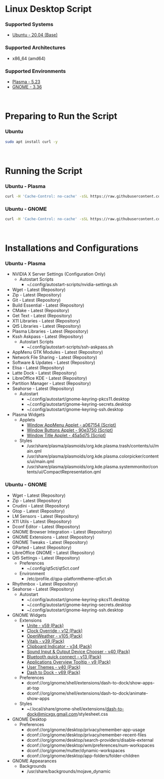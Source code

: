 # Linux Desktop Script

### Supported Systems
- [Ubuntu - 20.04 (Base)](https://ubuntu.com/download)

### Supported Architectures
- x86_64 (amd64)

### Supported Environments
- [Plasma - 5.23](https://kde.org/plasma-desktop/)
- [GNOME - 3.36](https://www.gnome.org/)

<br/>

# Preparing to Run the Script

### Ubuntu
```bash
sudo apt install curl -y
```

<br/>

# Running the Script

### Ubuntu - Plasma
```bash
curl -H 'Cache-Control: no-cache' -sSL https://raw.githubusercontent.com/daniloancilotto/linux-desktop-script/master/ubuntu-plasma.sh | bash
```

### Ubuntu - GNOME
```bash
curl -H 'Cache-Control: no-cache' -sSL https://raw.githubusercontent.com/daniloancilotto/linux-desktop-script/master/ubuntu-gnome.sh | bash
```

<br/>

# Installations and Configurations

### Ubuntu - Plasma
- NVIDIA X Server Settings (Configuration Only)
  - Autostart Scripts
    - ~/.config/autostart-scripts/nvidia-settings.sh
- Wget - Latest (Repository)
- Zip - Latest (Repository)
- Git - Latest (Repository)
- Build Essential - Latest (Repository)
- CMake - Latest (Repository)
- Get Text - Latest (Repository)
- X11 Libraries - Latest (Repository)
- Qt5 Libraries - Latest (Repository)
- Plasma Libraries - Latest (Repository)
- Kssh Askpass - Latest (Repository)
  - Autostart Scripts
    - ~/.config/autostart-scripts/ssh-askpass.sh
- AppMenu GTK Modules - Latest (Repository)
- Network File Sharing - Latest (Repository)
- Software & Updates - Latest (Repository)
- Elisa - Latest (Repository)
- Latte Dock - Latest (Repository)
- LibreOffice KDE - Latest (Repository)
- Partition Manager - Latest (Repository)
- Seahorse - Latest (Repository)
  - Autostart
    - ~/.config/autostart/gnome-keyring-pkcs11.desktop
    - ~/.config/autostart/gnome-keyring-secrets.desktop
    - ~/.config/autostart/gnome-keyring-ssh.desktop
- Plasma Widgets
  - Applets
    - [Window AppMenu Applet - a067154 (Script)](https://github.com/psifidotos/applet-window-appmenu)
    - [Window Buttons Applet - 90e3750 (Script)](https://github.com/psifidotos/applet-window-buttons)
    - [Window Title Applet - 45a5d75 (Script)](https://github.com/psifidotos/applet-window-title)
  - Styles
    - /usr/share/plasma/plasmoids/org.kde.plasma.trash/contents/ui/main.qml
    - /usr/share/plasma/plasmoids/org.kde.plasma.colorpicker/contents/ui/main.qml
    - /usr/share/plasma/plasmoids/org.kde.plasma.systemmonitor/contents/ui/CompactRepresentation.qml

### Ubuntu - GNOME
- Wget - Latest (Repository)
- Zip - Latest (Repository)
- Crudini - Latest (Repository)
- Gtop - Latest (Repository)
- LM Sensors - Latest (Repository)
- X11 Utils - Latest (Repository)
- Dconf Editor - Latest (Repository)
- GNOME Browser Integration - Latest (Repository)
- GNOME Extensions - Latest (Repository)
- GNOME Tweaks - Latest (Repository)
- GParted - Latest (Repository)
- LibreOffice GNOME - Latest (Repository)
- Qt5 Settings - Latest (Repository)
  - Preferences
    - ~/.config/qt5ct/qt5ct.conf
  - Environment
    - /etc/profile.d/qpa-platformtheme-qt5ct.sh
- Rhythmbox - Latest (Repository)
- Seahorse - Latest (Repository)
  - Autostart
    - ~/.config/autostart/gnome-keyring-pkcs11.desktop
    - ~/.config/autostart/gnome-keyring-secrets.desktop
    - ~/.config/autostart/gnome-keyring-ssh.desktop
- GNOME Widgets
  - Extensions
    - [Unite - v59 (Pack)](https://extensions.gnome.org/extension/1287/unite/)
    - [Clock Override - v12 (Pack)](https://extensions.gnome.org/extension/1206/clock-override/)
    - [OpenWeather - v105 (Pack)](https://extensions.gnome.org/extension/750/openweather/)
    - [Vitals - v39 (Pack)](https://extensions.gnome.org/extension/1460/vitals/)
    - [Clipboard Indicator - v34 (Pack)](https://extensions.gnome.org/extension/779/clipboard-indicator/)
    - [Sound Input & Output Device Chooser - v40 (Pack)](https://extensions.gnome.org/extension/906/sound-output-device-chooser/)
    - [Bluetooth quick connect - v13 (Pack)](https://extensions.gnome.org/extension/1401/bluetooth-quick-connect/)
    - [Applications Overview Tooltip - v9 (Pack)](https://extensions.gnome.org/extension/1071/applications-overview-tooltip/)
    - [User Themes - v40 (Pack)](https://extensions.gnome.org/extension/19/user-themes/)
    - [Dash to Dock - v69 (Pack)](https://extensions.gnome.org/extension/307/dash-to-dock/)
  - Preferences
    - dconf://org/gnome/shell/extensions/dash-to-dock/show-apps-at-top
    - dconf://org/gnome/shell/extensions/dash-to-dock/animate-show-apps
  - Styles
    - ~/.local/share/gnome-shell/extensions/dash-to-dock@micxgx.gmail.com/stylesheet.css
- GNOME Desktop
  - Preferences
    - dconf://org/gnome/desktop/privacy/remember-app-usage
    - dconf://org/gnome/desktop/privacy/remember-recent-files
    - dconf://org/gnome/desktop/search-providers/disable-external
    - dconf://org/gnome/desktop/wm/preferences/num-workspaces
    - dconf://org/gnome/mutter/dynamic-workspaces
    - dconf://org/gnome/desktop/app-folders/folder-children
- GNOME Appearances
  - Backgrounds
    - /usr/share/backgrounds/mojave_dynamic